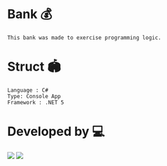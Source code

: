 # Bank 💰
```
This bank was made to exercise programming logic.
```

# Struct 🏟
```
Language : C#
Type: Console App
Framework : .NET 5
```

# Developed by 💻

<img src="https://discord.c99.nl/widget/theme-3/396468587398823938.png">  <img src="https://discord.c99.nl/widget/theme-3/816335350359785472.png" margin-left="100px">

#
